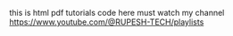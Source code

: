 this is html pdf tutorials code here must watch my channel 
https://www.youtube.com/@RUPESH-TECH/playlists
